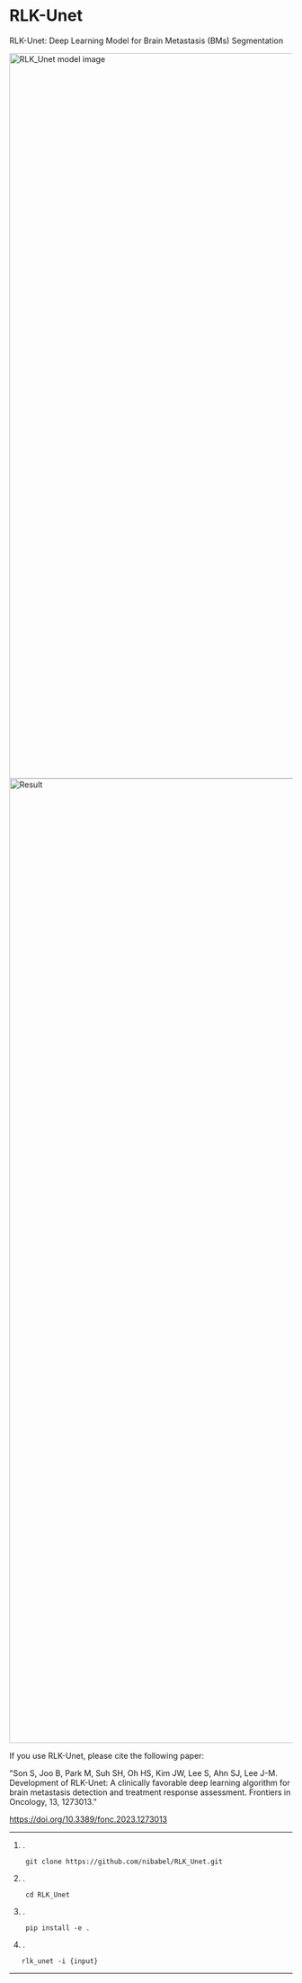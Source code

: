 # RLK-Unet
RLK-Unet: Deep Learning Model for Brain Metastasis (BMs) Segmentation

<img width="1290" alt="RLK_Unet model image" src="https://github.com/nibabel/rlk_unet/assets/135964734/5dfd8827-ed35-4204-9996-c20256940071">

<img width="1715" alt="Result" src="https://github.com/nibabel/rlk_unet/assets/135964734/bf9ac8c0-5671-4d8d-aad7-0f7d87fe628d">




If you use RLK-Unet, please cite the following paper:

"Son S, Joo B, Park M, Suh SH, Oh HS, Kim JW, Lee S, Ahn SJ, Lee J-M. Development of RLK-Unet: A clinically favorable deep learning algorithm for brain metastasis detection and treatment response assessment. Frontiers in Oncology, 13, 1273013."

https://doi.org/10.3389/fonc.2023.1273013



---

1. .
```
    git clone https://github.com/nibabel/RLK_Unet.git
```
2. .
```
    cd RLK_Unet
```
3. .
```
    pip install -e .
```
4. .
```
   rlk_unet -i {input}
```
---
